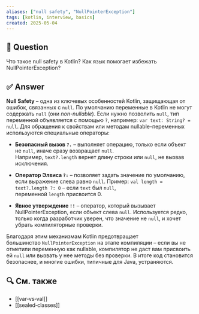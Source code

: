 ```yaml
---
aliases: ["null safety", "NullPointerException"]
tags: [kotlin, interview, basics]
created: 2025‑05‑04
---
```


## 📝 Question  
Что такое null safety в Kotlin? Как язык помогает избежать NullPointerException?

## ✅ Answer  
**Null Safety** – одна из ключевых особенностей Kotlin, защищающая от ошибок, связанных с `null`. По умолчанию переменные в Kotlin не могут содержать `null` (они _non-nullable_). Если нужно позволить `null`, тип переменной объявляется с помощью `?`, например: `var text: String? = null`. Для обращения к свойствам или методам nullable-переменных используются специальные операторы:

- **Безопасный вызов `?.`** – выполняет операцию, только если объект не `null`, иначе сразу возвращает `null`. Например, `text?.length` вернет длину строки или `null`, не вызвав исключения.  
    
- **Оператор Элвиса `?:`** – позволяет задать значение по умолчанию, если выражение слева равно `null`. Пример: `val length = text?.length ?: 0` – если `text` был `null`, переменной `length` присвоится 0.  
    
- **Явное утверждение `!!`** – оператор, который вызывает NullPointerException, если объект слева `null`. Используется редко, только когда разработчик уверен, что значение не `null`, и хочет убрать компиляторные проверки.  
    

Благодаря этим механизмам Kotlin предотвращает большинство `NullPointerException` на этапе компиляции – если вы не отметили переменную как nullable, компилятор не даст вам присвоить ей `null` или вызвать у нее методы без проверки. В итоге код становится безопаснее, и многие ошибки, типичные для Java, устраняются.

## 🔍 См. также  
- [[var‑vs‑val]]  
- [[sealed‑classes]]
